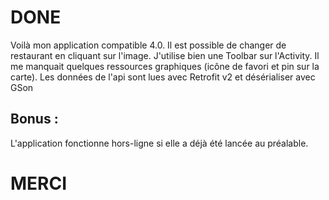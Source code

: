 
# DONE

Voilà mon application compatible 4.0. 
Il est possible de changer de restaurant en cliquant sur l'image. 
J'utilise bien une Toolbar sur l'Activity.
Il me manquait quelques ressources graphiques (icône de favori et pin sur la carte).
Les données de l'api sont lues avec Retrofit v2 et désérialiser avec GSon




## Bonus :

L'application fonctionne hors-ligne si elle a déjà été lancée au préalable.


# MERCI
